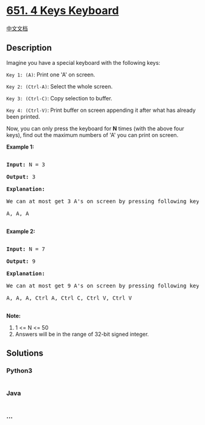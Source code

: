 # [651. 4 Keys Keyboard](https://leetcode.com/problems/4-keys-keyboard)

[中文文档](/solution/0600-0699/0651.4%20Keys%20Keyboard/README.md)

## Description

<p>Imagine you have a special keyboard with the following keys: </p>
<p><code>Key 1: (A)</code>:  Print one 'A' on screen.</p>
<p><code>Key 2: (Ctrl-A)</code>: Select the whole screen.</p>
<p><code>Key 3: (Ctrl-C)</code>: Copy selection to buffer.</p>
<p><code>Key 4: (Ctrl-V)</code>: Print buffer on screen appending it after what has already been printed. </p>



<p>Now, you can only press the keyboard for <b>N</b> times (with the above four keys), find out the maximum numbers of 'A' you can print on screen.</p>


<p><b>Example 1:</b><br />
<pre>
<b>Input:</b> N = 3
<b>Output:</b> 3
<b>Explanation:</b> 
We can at most get 3 A's on screen by pressing following key sequence:
A, A, A
</pre>
</p>

<p><b>Example 2:</b><br />
<pre>
<b>Input:</b> N = 7
<b>Output:</b> 9
<b>Explanation:</b> 
We can at most get 9 A's on screen by pressing following key sequence:
A, A, A, Ctrl A, Ctrl C, Ctrl V, Ctrl V
</pre>
</p>

<p><b>Note:</b><br>
<ol>
<li>1 <= N <= 50 </li>
<li>Answers will be in the range of 32-bit signed integer.</li>
</ol>
</p>


## Solutions

<!-- tabs:start -->

### **Python3**

```python

```

### **Java**

```java

```

### **...**

```

```

<!-- tabs:end -->
